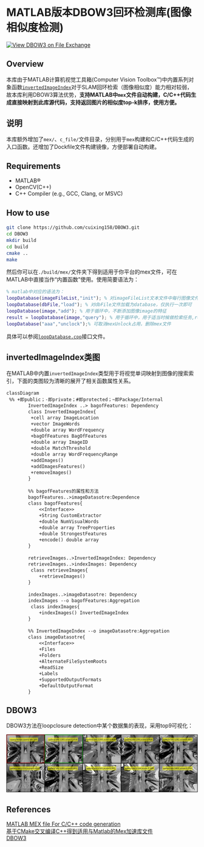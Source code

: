 # MATLAB版本DBOW3回环检测库(图像相似度检测)

[![View DBOW3 on File Exchange](https://www.mathworks.com/matlabcentral/images/matlab-file-exchange.svg)](https://www.mathworks.com/matlabcentral/fileexchange/172775-dbow3)

## Overview

本库由于MATLAB计算机视觉工具箱(Computer Vision Toolbox™)中内置系列对象函数[`invertedImageIndex`](https://www.mathworks.com/help/vision/ref/invertedimageindex.html)对于SLAM回环检索（图像相似度）能力相对较弱，故本库利用DBOW3算法优势，**支持MATLAB中`mex`文件自动构建，C/C++代码生成直接映射到此库源代码，支持返回图片的相似度top-k排序，使用方便。**

## 说明

本库额外增加了`mex/`、`c_file/`文件目录，分别用于`mex`构建和C/C++代码生成的入口函数。还增加了Dockfile文件构建镜像，方便部署自动构建。

## Requirements

- MATLAB®
- OpenCV(C++)
- C++ Compiler (e.g., GCC, Clang, or MSVC)

## How to use

```bash
git clone https://github.com/cuixing158/DBOW3.git
cd DBOW3
mkdir build  
cd build
cmake ..
make
```

然后你可以在`./build/mex/`文件夹下得到适用于你平台的mex文件，可在MATLAB中直接当作“内置函数”使用。使用简要语法为：

```matlab
% matlab中对应的语法为：
loopDatabase(imageFileList,"init"); % 对imageFileList文本文件中每行图像文件进行特征提取和用于创建词袋，仅执行一次即可
loopDatabase(dbFile,"load"); % 对dbFile文件加载为database，仅执行一次即可
loopDatabase(image,"add"); % 用于循环中，不断添加图像image的特征
result = loopDatabase(image,"query"); % 用于循环中，用于适当时候做检索任务,result为10*2大小矩阵，每行形如[queryID,score]。
loopDatabase("aaa","unclock");% 可取消mexUnlock占用，删除mex文件
```

具体可以参阅[`loopDatabase.cpp`](./mex/loopDatabase.cpp)接口文件。

## invertedImageIndex类图

在MATLAB中内置`invertedImageIndex`类型用于将视觉单词映射到图像的搜索索引，下面的类图较为清晰的展开了相关函数属性关系。

```mermaid
classDiagram
 %% +即public；-即private；#即protected；~即Package/Internal
        InvertedImageIndex ..> bagofFeatures: Dependency
        class InvertedImageIndex{
         +cell array ImageLocation
         +vector ImageWords
         +double array WordFrequency
         +bagOfFeatures BagOfFeatures
         +double array ImageID
         +double MatchThreshold
         +double array WordFrequencyRange
         +addImages()
         +addImagesFeatures()
         +removeImages()
        }
        
        %% bagofFeatures的属性和方法
        bagofFeatures..>imageDatasotre:Dependence
        class bagofFeatures{
            <<Interface>>
            +String CustomExtractor
            +double NumVisualWords
            +double array TreeProperties
            +double StrongestFeatures
            +encode() double array
        }

        retrieveImages..>InvertedImageIndex: Dependency
        retrieveImages..>indexImages: Dependency
         class retrieveImages{
            +retrieveImages() 
        }

        indexImages..>imageDatasotre: Dependency
        indexImages --o bagofFeatures:Aggregation
         class indexImages{
            +indexImages() InvertedImageIndex
        }

        %% InvertedImageIndex --o imageDatasotre:Aggregation
        class imageDatasotre{
            <<Interface>>
            +Files
            +Folders
            +AlternateFileSystemRoots
            +ReadSize
            +Labels
            +SupportedOutputFormats
            +DefaultOutputFormat
        }
```

## DBOW3

DBOW3方法在loopclosure detection中某个数据集的表现，采用top9可视化：<br>

![DBOW3_matlab_orbFeatures_add_queryIdx300](images/DBOW3_matlab_orbFeatures_add_queryIdx300.jpg)

## References

[MATLAB MEX file For C/C++ code generation](https://github.com/cuixing158/mex-file)<br>
[基于CMake交叉编译C++得到适用与Matlab的Mex加速库文件](https://github.com/cuixing158/MexCmake)<br>
[DBOW3](https://github.com/rmsalinas/DBow3)<br>
